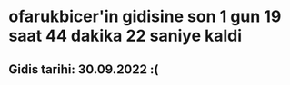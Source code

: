 # ofarukbicer'in gidisine son 1 gun 19 saat 44 dakika 22 saniye kaldi

## Gidis tarihi: 30.09.2022 :(